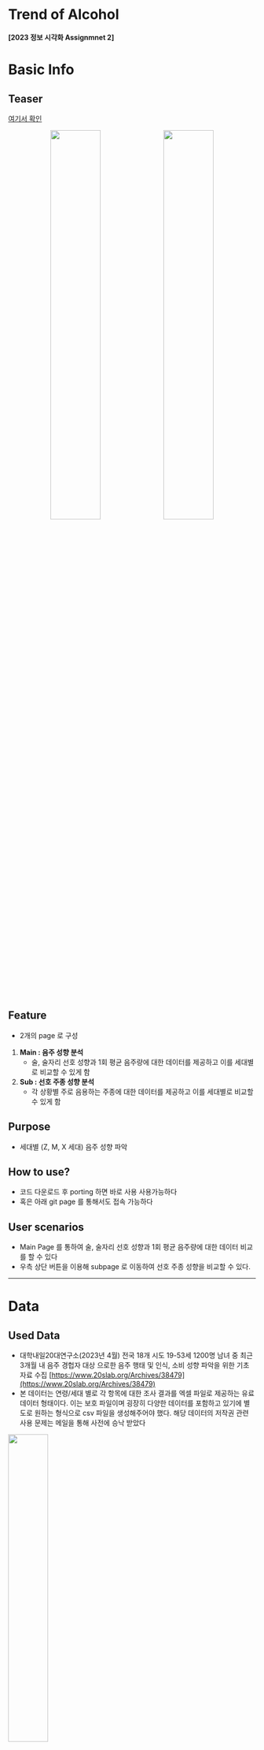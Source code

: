 # Trend of Alcohol

**[2023 정보 시각화 Assignmnet 2]**

# Basic Info

## Teaser
[여기서 확인](https://rutuna.github.io/Trend_of_Alcohol/)
<p align="center">
    <image src="./docs/Untitled%2010.png" width="45%">
    <image src="./docs/Untitled%2011.png" width="45%">
</p>

## Feature

- 2개의 page 로 구성
1. **Main : 음주 성향 분석** 
    - 술, 술자리 선호 성향과 1회 평균 음주량에 대한 데이터를 제공하고 이를 세대별로 비교할 수 있게 함
2. **Sub : 선호 주종 성향 분석** 
    - 각 상황별 주로 음용하는 주종에 대한 데이터를 제공하고 이를 세대별로 비교할 수 있게 함

## Purpose

- 세대별 (Z, M, X 세대) 음주 성향 파악

## How to use?

- 코드 다운로드 후 porting 하면 바로 사용 사용가능하다
- 혹은 아래 git page 를 통해서도 접속 가능하다

## User scenarios

- Main Page 를 통하여 술, 술자리 선호 성향과 1회 평균 음주량에 대한 데이터 비교를 할 수 있다
- 우측 상단 버튼을 이용해 subpage 로 이동하여 선호 주종 성향을 비교할 수 있다.

---

# Data

## Used Data

- 대학내일20대연구소(2023년 4월) 전국 18개 시도 19-53세 1200명 남녀 중 최근 3개월 내 음주 경헙자 대상 으로한 음주 행태 및 인식, 소비 성향 파악을 위한 기초 자료 수집 [https://www.20slab.org/Archives/38479](https://www.20slab.org/Archives/38479)
- 본 데이터는 연령/세대 별로 각 항목에 대한 조사 결과를 엑셀 파일로 제공하는 유료 데이터 형태이다. 이는 보호 파일이며 굉장히 다양한 데이터를 포함하고 있기에 별도로 원하는 형식으로 csv 파일을 생성해주어야 했다. 해당 데이터의 저작권 관련 사용 문제는 메일을 통해 사전에 승낙 받았다

<image align="center" src="./docs/Untitled.png" width="40%">

- 본 데이터에서는 5살/ 10살 단위로 나뉘는 연령 범위와, Z/M/X 세대, Z/후기 M/ 전기 M /X 세대로 나뉘는 세대 범위를 제공하고 있다. 본인은 Z/M/X 간의 음주 성향을 분석하고 싶었기에 이를 사용하였다. 각 세대의 기준을 아래와 같다
    - Z 세대 : 대체로 1990년대 중반 - 2000년대 후반 출생자를 의미. 본 데이터에서는 1996-2004년 출생자를 Z 세대라 칭함
    - M 세대 (밀레니얼 세대) : 대체로 1980년대 초반 - 1990년대 중반 출생자를 의미. 본 데이터에서는 1981 - 1995년 출생자를 M 세대라 칭함
    - X 세대 : 대체로 1970년대 출생자를 의미. 본 데이터에서는 1970-1980년 출생자를 X 세대라 칭함
- 본 project 에서 내가 하고픈 바는 세대별 음주 성향과 선호하는 주종의 비교 였기에 위 데이터 중 아래 데이터를 사용하였다
    1. SQ5. 음주 선호 성향 (단수)
    2. A3. [홈술] 주 음용 주종 (경험 없음 응답자 제외, 복수)
    3. A3-1. [홈술] 1회 평균 음주량 1) 소주 (단수)
    4. A4. [밖술] 주 음용 주종 (경험 없음 응답자 제외, 복수)
    5. A4-1. [밖술] 1회 평균 음주량 1) 소주 (단수)
    6. A5-1. [혼술] 주 음용 주종 (복수)
    7. A5-2. [혼술] 1회 평균 음주량 1) 소주 (단수)
    8. A6-1. [떼술] 주 음용 주종 (복수)
    9. A6-2. [떼술] 1회 평균 음주량 1) 소주 (단수)

## Preprosessing of Data

- 원본 데이터에서 내가 생성한 데이터는 아래와 같다
    1. tendency.csv → 음주 선호 성향
    2. quantity.csv → 상황별 1회 평균 음주량 (소주 기준)
    3. home.csv, outside.csv, alone.csv, together.csv → 상황별 주 음용 주종
- 3번 data의 경우 treemap 과 piechart 생성을 위해 세대별로 data를 분리하는 추가 과정을 추가적으로 진행했다.

---

# Visual Method

- 2가지 페이지에 각자 다른 데이터를 표시하였다.

## 음주 선호 성향 & 상황별 1회 평균 음주량

### Visual encoding

<p align="center">
    <image src="./docs/Untitled%201.png" width="45%">
    <image src="./docs/Untitled%202.png" width="45%">
</p>

- Category Attribute  2가지 (세대, 성향/상황), Quantity Attribute 가 1가지를 가지고 있는 Tabular Data 사용하였다
- 이를 잘 표현할 수 있는 Group Bar Chart 를 사용하였다
- color mark 는 성향/상황를 기준으로 색상을 사용하였고 category attribute 이기에 비교가 쉬운 색상을 사용하였다

### Interaction

<image align="center" src="./docs/Untitled%203.png" width="90%">

- 세대별로 group 이 나눠져 있기에 세대별 성향/상황을 직접적으로 비교하기는 다소 복잡할 수 있다.
- 그렇기에 mouse hover 에 따라 Highliting을 추가하여 비교할 수 있기 쉽게 하였다

## 상황별 주 음용 주종

### Visual encoding

<image align="center" src="./docs/Untitled%204.png" width="90%">

**Treemap**

- Network Data 로 그 중 Hirachy 구조가 있는 Tree Data 를 사용하였다
- 주종 별로 hirachy 구조를 가지고 있으며 leaf Node 는 각 비율을 나타내는 Quantity Attribute 를 가지고 있다
- 원래 Circular packing 사용을 고려했으나 여러 단점이 있었고 (아래에 설명) 이러한 단점을 보완하고자 Treemap 을 사용하기로 하였다
- Quantity Attribute 를 encoding 하는데 각 entity 의 area를 size mark 로 사용하였다
- color mark 는 대분류를 기준으로 동일한 색상을 사용하였고 category attribute 이기에 비교가 쉬운 색상을 사용하였다

**Pie Chart**

- Treemap 의 경우 respect ratio 로 인해 area의 절대적인 값을 비교하기 어렵다는 문제가 있다
- 값을 비교하기 쉽게끔 multi view 를 사용하였고 다른 view 로 treemap 과 연결된 pie chart 를 사용하였다
- legend 를 추가하여 절대적인 값을 확인할 수 있고, 대분류 명칭을 pie chart 중앙에 표시하였다
- color mark 는 소분류를 기준으로 동일한 색상을 사용하였고 category attribute 이기에 비교가 쉬운 색상을 사용하였다

### Interaction

**Mouse Hover**

<p align="center">
    <image src="./docs/Untitled%205.png" width="60%">
    <image src="./docs/Untitled%206.png" width="30%">
</p>

- 세대별로 Treemap 과 pie chart가  나눠져 있기에 세대별 선호 주종을 직접적으로 비교하기는 다소 복잡할 수 있다.
- 그렇기에 Treemap 과 pichart 에서 mouse hover 에 따라 Highliting을 추가하여 비교할 수 있기 쉽게 하였다

**Mouse Click**

- Treemap 에서 대분류를 선택하면 pie chart 가 link 되어 해당 대분류에 속하는 소분류 값들을 보여준다
- 이 interaction은 모든 세대 chart 에 동일하게 적용된다

### Filtering

<image src="./docs/Untitled%207.png" width="90%">

- 각 상황에 따라 선호하는 주종이 달라질 수 있다
- 이를 확인할 수 있게 Radio 버튼을 추가하여 필터링 기능을 사용했다
- 본 task 의 목적은 세대별 비교이기에 상황별 비교는 상대적으로 덜 중요하다고 생각하였다.
- 그렇기에 모든 세대의 chart를 한번에 보여주고, 상황별 chart는 필터링 방식을 사용했다.

### Animation

- interaction 에 따라 treemap과 pie chart에 변화 animation을 추가해주었다
- 이는 treemap 이 달라질 때 동일한 값의 변화를 쉽게 볼 수 있게끔 하기 위함이다

** +) Circular Packing**
<p align="center">
    <image src="./docs/Untitled%208.png" width="45%">
    <image src="./docs/Untitled%209.png" width="45%">
</p>

- 초기에는 circular packing 사용을 고려하였고 구현 또한 완료한 상황이었다.
- Quantity Attribute 를 encoding 하는데 circle 의 radius 를 size mark 를 사용하였다
- drag interaction 을 추가하여 circle 을 drag 로 옮기며 다른 mark 과 크기 비교를 할 수 있게 하였다
- mouse hover interaction 를 추가하여 hover 하면 tooltip 이 나타나 상세한 값을 볼 수 있게 하였다
- 하지만 라벨을 하나하나 달지 못 하여 값 비교를 위해선 하나하나 기억해야한다는 load overhead 문제에 의해 사용이 기각되었다.

---

# Observation Result

## 음주 선호 성향

- 세대간 비슷한 선호 성향을 보인다. 술과 술자리 모두 선호하는 사람이 가장 많았으며, 술과 술자리 모두 비선호하는 사람이 가장 적었다. 최근 3개월간 음주 경험이 있는 사람을 대상으로 조사하였기에 이러한 결과가 보인 것으로 예상된다
- 술은 선호하지 않지만 술자리는 선호하는 사람이 2번째로 많았다
- 세대간 큰 차이는 없으나 X 세대로 갈 수록 술과 술자리 모두 선호하는 사람의 비율이 늘어나고, 술은 빈선호하나 술자리를 선호하는 사람의 비율이 줄어든다. 이는 나이가 많아질 수록 술을 선호하는 사람만 술을 마신다고 생각할 수 있다.

## 상황별 1회 평균 음주량

- 상황에 따른 값은 세대간 비슷한 경향을 보인다.
- Z 세대로 갈 수록 평균 음주량이 늘어난다. 하지만 오히려 X 세대로 갈 수록 혼자 음주를 할 때 마시는 양이 늘어난다.  젊은 나이 층에서는 사람들과 어울릴 때 술을 더 많이 마시는 경향이 있다는 것을 확인할 수 있다.

## 상황별 주 음용 주종

- 맥주를 가장 많이 마시고 소주를 그 다음으로 많이 마신다는 경향은 세대별로 동일하다. 하지만 Z 세대로 갈 수록 과일 맥주, 과일 소주 와 같은 달콤한 류의 술을 선호한다는 점을 알 수 있다.
- Z 세대로 갈 수록 탄산주, 사과주, 사케 등의 도수가 낮고 다양한 종류의 술이 선호되는 경향을 볼 수 있고, X 세대로 갈 수록 막걸리의 선호 비중이 높아지는 것을 알 수 있다. 보통 어른들이 막걸리를 좋아한다고 하는데 그러한 경향이 사실임을 확인할 수 있었다.
- 양주에 대한 선호도는 비슷하지만 X 세대로 갈 수록 와인과 위스키의 비중이 높아진다. 젊은 세대에는 다양한 술을 음용하는 것을 선호하나, 경험이 많아질 수록 취향에 맞는 술을 마신다고 생각할 수 있다.

---

## **Discussion**

- 2일이라는 짧은 시간 동안 만들었기에 디테일한 점이라던가, 디자인을 깔끔하게 구상하지 못 한 점이 아쉽다